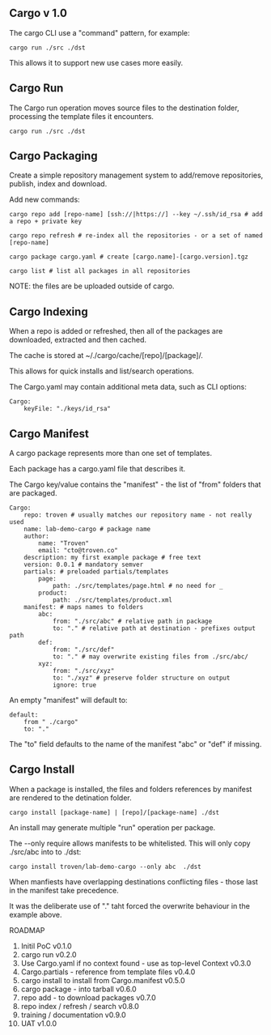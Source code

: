 
Cargo v 1.0
------------

The cargo CLI use a "command" pattern, for example:

    cargo run ./src ./dst

This allows it to support new use cases more easily.

Cargo Run
---------

The Cargo run operation moves source files to the destination folder, processing the template files it encounters.

    cargo run ./src ./dst

Cargo Packaging
---------------

Create a simple repository management system to add/remove repositories, publish, index and download.

Add new commands:

    cargo repo add [repo-name] [ssh://|https://] --key ~/.ssh/id_rsa # add a repo + private key

    cargo repo refresh # re-index all the repositories - or a set of named [repo-name]

    cargo package cargo.yaml # create [cargo.name]-[cargo.version].tgz 

    cargo list # list all packages in all repositories
    
NOTE: the files are be uploaded outside of cargo.

Cargo Indexing
--------------

When a repo is added or refreshed, then all of the packages are downloaded, extracted and then cached.

The cache is stored at ~/./cargo/cache/[repo]/[package]/. 

This allows for quick installs and list/search operations.

The Cargo.yaml may contain additional meta data, such as CLI options:

    Cargo:
        keyFile: "./keys/id_rsa"

Cargo Manifest
--------------

A cargo package represents more than one set of templates.

Each package has a cargo.yaml file that describes it.

The Cargo key/value contains the "manifest" - the list of "from" folders that are packaged.

    Cargo:
        repo: troven # usually matches our repository name - not really used
        name: lab-demo-cargo # package name
        author:
            name: "Troven"
            email: "cto@troven.co"
        description: my first example package # free text
        version: 0.0.1 # mandatory semver
        partials: # preloaded partials/templates
            page:
                path: ./src/templates/page.html # no need for _
            product:
                path: ./src/templates/product.xml
        manifest: # maps names to folders
            abc:
                from: "./src/abc" # relative path in package
                to: "." # relative path at destination - prefixes output path
            def:
                from: "./src/def"
                to: "." # may overwrite existing files from ./src/abc/ 
            xyz:
                from: "./src/xyz"
                to: "./xyz" # preserve folder structure on output
                ignore: true

An empty "manifest" will default to:

    default:
        from " ./cargo"
        to: "."

The "to" field defaults to the name of the manifest "abc" or "def" if missing.

Cargo Install
-------------

When a package is installed, the files and folders references by manifest are rendered to the detination folder.

    cargo install [package-name] | [repo]/[package-name] ./dst

An install may generate multiple "run" operation per package. 

The --only require allows manifests to be whitelisted. This will only copy ./src/abc into to ./dst:

    cargo install troven/lab-demo-cargo --only abc  ./dst

When manfiests have overlapping destinations conflicting files - those last in the manifest take precedence.


It was the deliberate use of "." taht forced the overwrite behaviour in the example above.

ROADMAP

1) Initil PoC v0.1.0
2) cargo run v0.2.0
3) Use Cargo.yaml if no context found - use as top-level Context v0.3.0
4) Cargo.partials - reference from template files v0.4.0
5) cargo install to install from Cargo.manifest  v0.5.0
6) cargo package - into tarball  v0.6.0
7) repo add - to download packages  v0.7.0
8) repo index / refresh / search  v0.8.0
9) training / documentation    v0.9.0
10) UAT v1.0.0
